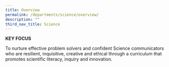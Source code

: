 ```yaml
---
title: Overview
permalink: /departments/science/overview/
description: ""
third_nav_title: Science
---
```

**KEY FOCUS**

To nurture effective problem solvers and confident Science communicators who are resilient, inquisitive, creative and ethical through a curriculum that promotes scientific literacy, inquiry and innovation.